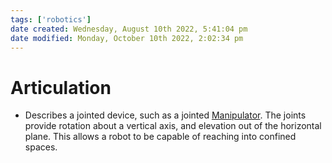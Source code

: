 ```yaml
---
tags: ['robotics']
date created: Wednesday, August 10th 2022, 5:41:04 pm
date modified: Monday, October 10th 2022, 2:02:34 pm
---
```


# Articulation
- Describes a jointed device, such as a jointed [Manipulator](Manipulator.md). The joints provide rotation about a vertical axis, and elevation out of the horizontal plane. This allows a robot to be capable of reaching into confined spaces.



